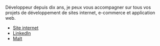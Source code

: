 Développeur depuis dix ans, je peux vous accompagner sur tous vos projets de développement de sites internet, e-commerce et application web.
- [Site internet](https://sylvainconny.com/)
- [LinkedIn](https://www.linkedin.com/in/sylvainconny/)
- [Malt](https://www.malt.fr/profile/sylvainconny1)

<!--
**sylvainconny/sylvainconny** is a ✨ _special_ ✨ repository because its `README.md` (this file) appears on your GitHub profile.

Here are some ideas to get you started:

- 🔭 I’m currently working on ...
- 🌱 I’m currently learning ...
- 👯 I’m looking to collaborate on ...
- 🤔 I’m looking for help with ...
- 💬 Ask me about ...
- 📫 How to reach me: ...
- 😄 Pronouns: ...
- ⚡ Fun fact: ...
-->
